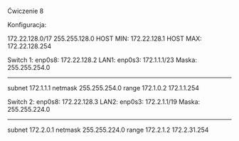 Ćwiczenie 8

Konfiguracja:

172.22.128.0/17
255.255.128.0
HOST MIN: 172.22.128.1
HOST MAX: 172.22.128.254





Switch 1:
enp0s8: 172.22.128.2
LAN1: 
enp0s3: 172.1.1.1/23
Maska: 255.255.254.0

---------------------------------------
subnet 172.1.1.1 netmask 255.255.254.0 
range 172.1.0.2 172.1.1.254



Switch 2:
enp0s8: 172.22.128.3
LAN2:
enp0s3: 172.2.1.1/19
Maska: 255.255.224.0


---------------------------------------
subnet 172.2.0.1 netmask 255.255.224.0 
range 172.2.1.2 172.2.31.254

